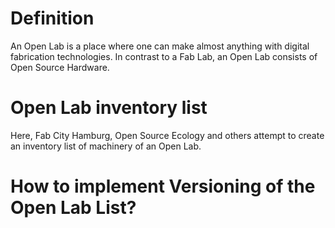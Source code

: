 # Definition


An Open Lab is a place where one can make almost anything with digital fabrication technologies. In contrast to a Fab Lab, an Open Lab consists of Open Source Hardware.

# Open Lab inventory list

Here, Fab City Hamburg, Open Source Ecology and others attempt to create an inventory list of machinery of an Open Lab. 

# How to implement Versioning of the Open Lab List?